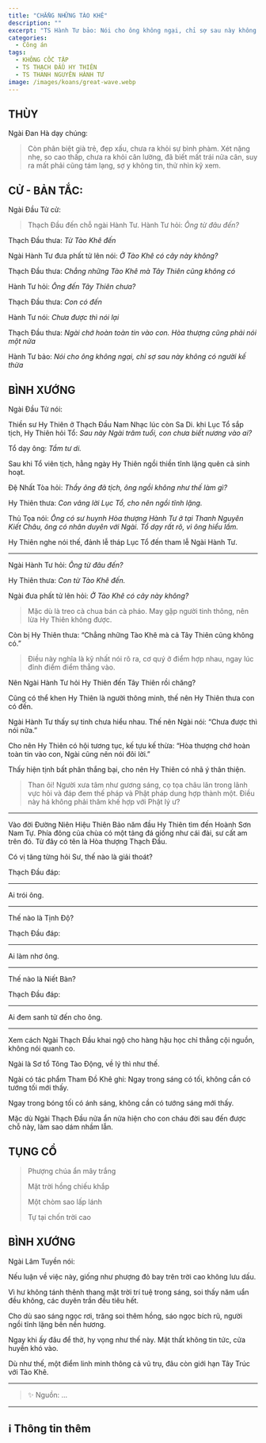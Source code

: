 ```yaml
---
title: "CHẲNG NHỮNG TÀO KHÊ"
description: ""
excerpt: "TS Hành Tư bảo: Nói cho ông không ngại, chỉ sợ sau này không có người kế thừa"
categories:
  - Công án
tags:
  - KHÔNG CỐC TẬP
  - TS THẠCH ĐẦU HY THIÊN
  - TS THANH NGUYÊN HÀNH TƯ
image: /images/koans/great-wave.webp
---
```


## THÙY

Ngài Đan Hà dạy chúng:

> Còn phân biệt già trẻ, đẹp xấu, chưa ra khỏi sự bình phàm.
> Xét nặng nhẹ, so cao thấp, chưa ra khỏi cân lường, đã biết mất trái nửa cân, suy ra mất phải cũng tám lạng, sợ y không tin, thử nhìn kỹ xem.

## CỬ - BẢN TẮC:

Ngài Đầu Tử cử:

> Thạch Đầu đến chỗ ngài Hành Tư. Hành Tư hỏi: _Ông từ đâu đến?_

Thạch Đầu thưa: _Từ Tào Khê đến_

Ngài Hành Tư đưa phất tử lên nói: _Ở Tào Khê có cây này không?_

Thạch Đầu thưa: _Chẳng những Tào Khê mà Tây Thiên cũng không có_

Hành Tư hỏi: _Ông đến Tây Thiên chưa?_

Thạch Đầu thưa: _Con có đến_

Hành Tư nói: _Chưa được thì nói lại_

Thạch Đầu thưa: _Ngài chớ hoàn toàn tin vào con. Hòa thượng cũng phải nói một nửa_

Hành Tư bảo: _Nói cho ông không ngại, chỉ sợ sau này không có người kế thừa_

## BÌNH XƯỚNG

Ngài Đầu Tử nói:

Thiền sư Hy Thiên ở Thạch Đầu Nam Nhạc lúc còn Sa Di.
khi Lục Tổ sắp tịch, Hy Thiên hỏi Tổ: _Sau này Ngài trăm tuổi, con chưa biết nương vào ai?_

Tổ dạy ông: _Tầm tư di._

Sau khi Tổ viên tịch, hằng ngày Hy Thiên ngồi thiền tĩnh lặng quên cả sinh hoạt.

Đệ Nhất Tòa hỏi: _Thầy ông đã tịch, ông ngồi không như thế làm gì?_

Hy Thiên thưa: _Con vâng lời Lục Tổ, cho nên ngồi tĩnh lặng._

Thủ Tọa nói: _Ông có sư huynh Hòa thượng Hành Tư ở tại Thanh Nguyên Kiết Châu, ông có nhân duyên với Ngài. Tổ dạy rất rõ, vì ông hiểu lầm._

Hy Thiên nghe nói thế, đảnh lễ tháp Lục Tổ đến tham lễ Ngài Hành Tư.

<hr class="blog-rule" />

Ngài Hành Tư hỏi: _Ông từ đâu đến?_

Hy Thiên thưa: _Con từ Tào Khê đến._

Ngài đưa phất tử lên hỏi: _Ở Tào Khê có cây này không?_

> Mặc dù là treo cà chua bán cà pháo. May gặp người tinh thông, nên lừa Hy Thiên không được.

Còn bị Hy Thiên thưa: “Chẳng những Tào Khê mà cả Tây Thiên cũng không có.”

> Điều này nghĩa là kỹ nhất nói rõ ra, cơ quý ở điểm hợp nhau, ngay lúc đỉnh điểm điểm thẳng vào.

Nên Ngài Hành Tư hỏi Hy Thiên đến Tây Thiên rồi chăng?

Cũng có thể khen Hy Thiên là người thông minh, thế nên Hy Thiên thưa con có đến.

Ngài Hành Tư thấy sự tinh chưa hiểu nhau. Thế nên Ngài nói: “Chưa được thì nói nữa.”

Cho nên Hy Thiên có hội tương tục, kế tựu kế thừa: “Hòa thượng chớ hoàn toàn tin vào con, Ngài cũng nên nói đôi lời.”

Thấy hiện tịnh bất phân thắng bại, cho nên Hy Thiên có nhã ý thân thiện.

> Than ôi! Người xưa tâm như gương sáng, cọ tọa châu lăn trong lãnh vực hỏi và đáp đem thế pháp và Phật pháp dung hợp thành một.
> Điều này há không phải thâm khế hợp với Phật lý ư?

<hr class="blog-rule" />

Vào đời Đường Niên Hiệu Thiên Bảo năm đầu Hy Thiên tìm đến Hoành Sơn Nam Tự.
Phía đông của chùa có một tảng đá giống như cái đài, sư cất am trên đó.
Từ đây có tên là Hòa thượng Thạch Đầu.

Có vị tăng từng hỏi Sư, thế nào là giải thoát?

Thạch Đầu đáp: <hr class="blog-rule" />Ai trói ông.<hr class="blog-rule" />

Thế nào là Tịnh Độ?

Thạch Đầu đáp: <hr class="blog-rule" />Ai làm nhơ ông.<hr class="blog-rule" />

Thế nào là Niết Bàn?

Thạch Đầu đáp: <hr class="blog-rule" />Ai đem sanh tử đến cho ông.<hr class="blog-rule" />

Xem cách Ngài Thạch Đầu khai ngộ cho hàng hậu học chỉ thẳng cội nguồn, không nói quanh co.

Ngài là Sơ tổ Tông Tào Động, về lý thì như thế.

Ngài có tác phẩm Tham Đồ Khê ghi: Ngay trong sáng có tối, không cần có tướng tối mới thấy.

Ngay trong bóng tối có ánh sáng, không cần có tướng sáng mới thấy.

Mặc dù Ngài Thạch Đầu nửa ẩn nửa hiện cho con cháu đời sau đến được chỗ này, làm sao dám nhầm lẫn.

## TỤNG CỔ

> Phượng chúa ẩn mây trắng
>
> Mặt trời hồng chiếu khắp
>
> Một chòm sao lấp lánh
>
> Tự tại chốn trời cao

## BÌNH XƯỚNG

Ngài Lâm Tuyền nói:

Nếu luận về việc này, giống như phượng đỏ bay trên trời cao không lưu dấu.

Vì hư không tánh thênh thang mặt trời trí tuệ trong sáng, soi thấy năm uẩn đều không, các duyên trần đều tiêu hết.

Cho dù sao sáng ngọc rơi, trăng soi thêm hồng, sáo ngọc bích rũ, người ngồi tĩnh lặng bên nền hương.

Ngay khi ấy đâu để thờ, hy vọng như thế này. Mật thất không tin tức, cửa huyền khó vào.

Dù như thế, một điểm linh minh thông cả vũ trụ, đâu còn giới hạn Tây Trúc với Tào Khê.

<hr class="blog-rule" />

> ✨ Nguồn: ...

<hr class="blog-rule" />

## ℹ️ Thông tin thêm

[^1]: ⭐️ <a href="http://thuongchieu.net/index.php/phapthoai/suphu/4683-tsthachdau" target="_blank">🔗 TS THẠCH ĐẦU HY THIÊN</a>

[^2]: ⭐️ <a href="/masters/ts-thanh-nguyen-hanh-tu/" target="_blank">🔗 TS THANH NGUYÊN HÀNH TƯ</a>
